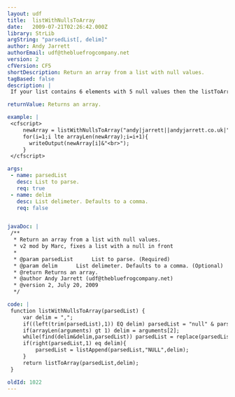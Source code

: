 ```yaml
---
layout: udf
title:  listWithNullsToArray
date:   2009-07-21T02:26:42.000Z
library: StrLib
argString: "parsedList[, delim]"
author: Andy Jarrett
authorEmail: udf@thebluefrogcompany.net
version: 2
cfVersion: CF5
shortDescription: Return an array from a list with null values.
tagBased: false
description: |
 If your list contains 6 elements with 5 null values then the listToArray length would be 1. With this function you create an array with a length of 6 and the extra values filled with &quot;null&quot;.

returnValue: Returns an array.

example: |
 <cfscript>
     newArray = listWithNullsToArray("andy|jarrett||andyjarrett.co.uk|","|");
     for(i=1;i lte arrayLen(newArray);i=i+1){
       writeOutput(newArray[i]&"<br>");
     }
 </cfscript>

args:
 - name: parsedList
   desc: List to parse.
   req: true
 - name: delim
   desc: List delimeter. Defaults to a comma.
   req: false


javaDoc: |
 /**
  * Return an array from a list with null values.
  * v2 mod by Marc, fixes a list with a null in front
  * 
  * @param parsedList      List to parse. (Required)
  * @param delim      List delimeter. Defaults to a comma. (Optional)
  * @return Returns an array. 
  * @author Andy Jarrett (udf@thebluefrogcompany.net) 
  * @version 2, July 20, 2009 
  */

code: |
 function listWithNullsToArray(parsedList) {
     var delim = ",";
     if((left(trim(parsedList),1)) EQ delim) parsedList = "null" & parsedList;
     if(arrayLen(arguments) gt 1) delim = arguments[2];
     while(find(delim&delim,parsedList)) parsedList = replace(parsedList,delim&delim,delim & "NULL" & delim,"ALL");
     if(right(parsedList,1) eq delim){
         parsedList = listAppend(parsedList,"NULL",delim);
     }
     return listToArray(parsedList,delim);
 }

oldId: 1022
---
```


